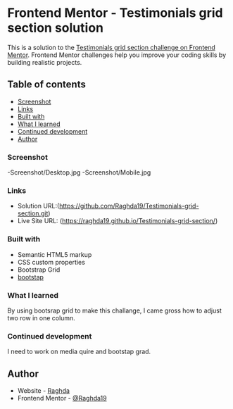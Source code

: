 # Frontend Mentor - Testimonials grid section solution

This is a solution to the [Testimonials grid section challenge on Frontend Mentor](https://www.frontendmentor.io/challenges/testimonials-grid-section-Nnw6J7Un7). Frontend Mentor challenges help you improve your coding skills by building realistic projects. 

## Table of contents

  - [Screenshot](#screenshot)
  - [Links](#links)
  - [Built with](#built-with)
  - [What I learned](#what-i-learned)
  - [Continued development](#continued-development)
  - [Author](#author)


### Screenshot

-Screenshot/Desktop.jpg
-Screenshot/Mobile.jpg


### Links

- Solution URL:(https://github.com/Raghda19/Testimonials-grid-section.git)
- Live Site URL: (https://raghda19.github.io/Testimonials-grid-section/)


### Built with

- Semantic HTML5 markup
- CSS custom properties
- Bootstrap Grid
- [bootstap](https://getbootstrap.com/) 


### What I learned

By using bootsrap grid to make this challange, I came gross how to adjust two row in one column.


### Continued development

I need to work on media quire and bootstap grad.


## Author

- Website - [Raghda](file:///C:/Users/HP/Desktop/Challenging%20Project/testimonials-grid-section-main/challange3.html/index.html)
- Frontend Mentor - [@Raghda19](https://www.frontendmentor.io/profile/Raghda19)


